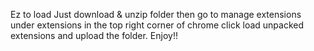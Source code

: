 Ez to load Just download & unzip folder then go to manage extensions under extensions in the top right corner of chrome click load unpacked extensions and upload the folder. Enjoy!!
